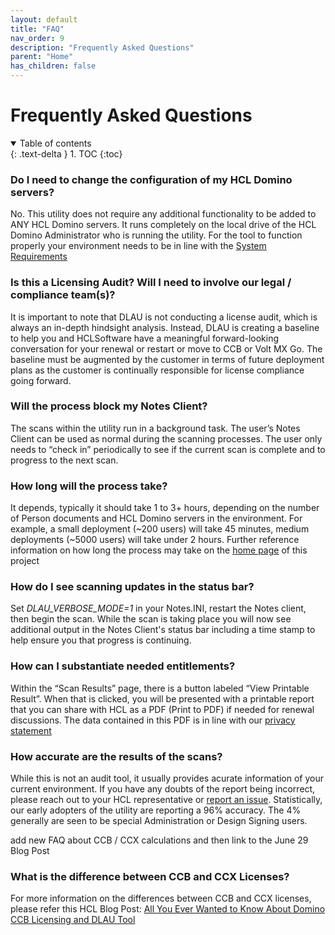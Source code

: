 ```yaml
---
layout: default
title: "FAQ"
nav_order: 9
description: "Frequently Asked Questions"
parent: "Home"
has_children: false
---
```

<h1>Frequently Asked Questions</h1>

<details open markdown="block">
  <summary>
    Table of contents
  </summary>
  {: .text-delta }
1. TOC
{:toc}
</details>


### Do I need to change the configuration of my HCL Domino servers?

No. This utility does not require any additional functionality to be added to ANY HCL Domino servers. It runs completely on the local drive of the HCL Domino Administrator who is running the utility. For the tool to function properly your environment needs to be in line with the [System Requirements](requirements.md)

### Is this a Licensing Audit? Will I need to involve our legal / compliance team(s)?

It is important to note that DLAU is not conducting a license audit, which is always an in-depth hindsight analysis. Instead, DLAU is creating a baseline to help you and HCLSoftware have a meaningful forward-looking conversation for your renewal or restart or move to CCB or Volt MX Go. The baseline must be augmented by the customer in terms of future deployment plans as the customer is continually responsible for license compliance going forward.


### Will the process block my Notes Client?

The scans within the utility run in a background task. The user’s Notes Client can be used as normal during the scanning processes. The user only needs to “check in” periodically to see if the current scan is complete and to progress to the next scan.


### How long will the process take?

It depends, typically it should take 1 to 3+ hours, depending on the number of Person documents and HCL Domino servers in the environment. For example, a small deployment (~200 users) will take 45 minutes, medium deployments (~5000 users) will take under 2 hours.
Further reference information on how long the process may take on the [home page](index.md#performance--runtime) of this project

### How do I see scanning updates in the status bar?

Set *DLAU_VERBOSE_MODE=1* in your Notes.INI, restart the Notes client, then begin the scan. While the scan is taking place you will now see additional output in the Notes Client's status bar including a time stamp to help ensure you that progress is continuing.

### How can I substantiate needed entitlements?

Within the “Scan Results” page, there is a button labeled “View Printable Result”. When that is clicked, you will be presented with a printable report that you can share with HCL as a PDF (Print to PDF) if needed for renewal discussions. The data contained in this PDF is in line with our [privacy statement](privacy.md)


### How accurate are the results of the scans?

While this is not an audit tool, it usually provides acurate information of your current environment. If you have any doubts of the report being incorrect, please reach out to your HCL representative or [report an issue](issues.md).
Statistically, our early adopters of the utility are reporting a 96% accuracy. The 4% generally are seen to be special Administration or Design Signing users.

add new FAQ about CCB / CCX calculations and then link to the June 29 Blog Post

### What is the difference between CCB and CCX Licenses?

For more information on the differences between CCB and CCX licenses, please refer this HCL Blog Post:
[All You Ever Wanted to Know About Domino CCB Licensing and DLAU Tool](https://blog.hcltechsw.com/domino/all-you-ever-wanted-to-know-about-domino-ccb-licensing-and-dlau-tool/?referrer=opensource.hcltechsw.com/domino-license-analysis-utility-DLAU/)